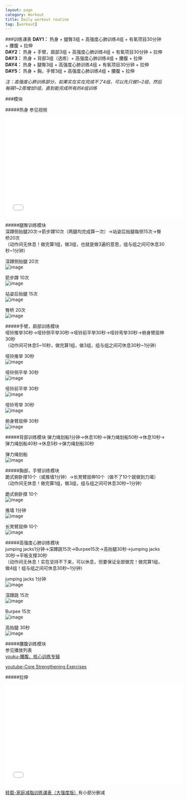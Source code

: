 ```yaml
---
layout: page
category: Workout
title: Daily workout routine
tag: [workout]
---
```


###训练课表
__DAY1：__ 热身 + 腿臀3组 + 高强度心肺训练4组 + 有氧项目30分钟 + 腰腹 + 拉伸  
__DAY2：__ 热身 + 手臂，肩部3组 + 高强度心肺训练4组 + 有氧项目30分钟 + 拉伸  
__DAY3：__ 热身 + 背部3组（选练）+ 高强度心肺训练4组 + 腰腹 + 拉伸  
__DAY4：__ 热身 + 腿臀3组 + 高强度心肺训练4组 + 有氧项目30分钟 + 拉伸  
__DAY5：__ 热身 + 胸，手臂3组 + 高强度心肺训练4组  + 腰腹 + 拉伸  

_注：高强度心肺训练部分，如果实在实在完成不了4组，可以先只做1~2组，然后每隔1~2周增加1组，直到能完成所有的4组训练_

###模块  

#####热身 
参见视频    
<iframe width="560" height="315" src="//www.youtube.com/embed/NXAf37S4ZJE" frameborder="0" allowfullscreen></iframe>  

#####腿臀训练模块  
深蹲侧抬腿20次→箭步蹲10次（两腿均完成算一次）→站姿后抬腿每侧15次→臀桥20次  
（动作间无休息！做完算1组，做3组，也就是做3遍的意思，组与组之间可休息30秒~1分钟）

深蹲侧抬腿 20次  
![image]({{site.img_url}}/2014-04-28-深蹲侧抬腿.gif)  

箭步蹲 10次  
![image]({{site.img_url}}/2014-04-28-箭步蹲.gif)  

站姿后抬腿 15次  
![image]({{site.img_url}}/2014-04-28-站姿后抬腿.gif)  

臀桥 20次  
![image]({{site.img_url}}/2014-04-28-臀桥.gif)  

#####手臂，肩部训练模块  
哑铃推举30秒→哑铃侧平举30秒→哑铃前平举30秒→哑铃弯举30秒→俯身臂屈伸30秒  
（动作间可休息5~10秒，做完算1组，做3组，组与组之间可休息30秒~1分钟）   

哑铃推举 30秒  
![image]({{site.img_url}}/2014-04-28-哑铃推举.gif)  

哑铃侧平举 30秒  
![image]({{site.img_url}}/2014-04-28-哑铃侧平举.gif)  

哑铃前平举 30秒  
![image]({{site.img_url}}/2014-04-28-哑铃前平举.gif)  

哑铃弯举 30秒  
![image]({{site.img_url}}/2014-04-28-哑铃弯举.gif)  

俯身臂屈伸 30秒  
![image]({{site.img_url}}/2014-04-28-俯身臂屈伸.gif)  


#####背部训练模块
弹力绳划船1分钟→休息10秒→弹力绳划船50秒→休息10秒→弹力绳划船40秒→休息5秒→弹力绳划船30秒 

弹力绳划船  
![image]({{site.img_url}}/2014-04-28-弹力绳划船.gif)  


#####胸部，手臂训练模块  
跪式俯卧撑10个（或推墙1分钟）→长凳臂屈伸10个（做不了10个就做到力竭）  
（动作间无休息！做完算1组，做3组，组与组之间可休息30秒~1分钟）  

跪式俯卧撑 10个  
![image]({{site.img_url}}/2014-04-28-跪式俯卧撑.gif)  

推墙 1分钟  
![image]({{site.img_url}}/2014-04-28-推墙.gif)  

长凳臂屈伸 10个  
![image]({{site.img_url}}/2014-04-28-长凳臂屈伸.gif)  


#####高强度心肺训练模块  
jumping jacks1分钟→深蹲跳15次→Burpee15次→高抬腿30秒→jumping jacks 30秒→平板支撑30秒  
（动作间无休息！实在坚持不下来，可以休息，但要保证全部做完！做完算1组，做4组！组与组之间可休息30秒~1分钟）

jumping jacks 1分钟  
![image]({{site.img_url}}/2014-04-28-jumpingjacks.gif)  

深蹲跳 15次  
![image]({{site.img_url}}/2014-04-28-深蹲跳.gif)  

Burpee 15次  
![image]({{site.img_url}}/2014-04-28-Burpee.gif)  

高抬腿 30秒  
![image]({{site.img_url}}/2014-04-28-高抬腿.gif)  

  
#####腰腹训练模块  
参见播放列表  
[youku-腰腹、核心训练专辑](https://www.youtube.com/playlist?list=PLpXJ7Rlnuy86fCPGMsMSb1jon0OMB1dXk)

[youtube-Core Strengthening Exercises](https://www.youtube.com/playlist?list=PLpXJ7Rlnuy86fCPGMsMSb1jon0OMB1dXk)

#####拉伸  

<iframe width="560" height="315" src="//www.youtube.com/embed/HEFuZVx60UY" frameborder="0" allowfullscreen></iframe>  


[转载-家庭减脂训练课表（大强度版）](http://blog.sina.com.cn/s/blog_5113c62d0101gk3c.html)有小部分删减

